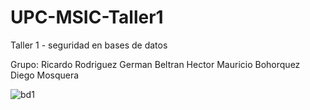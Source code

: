 # UPC-MSIC-Taller1
Taller 1 - seguridad en bases de datos


Grupo: Ricardo Rodriguez
       German Beltran
       Hector Mauricio Bohorquez
       Diego Mosquera
       
![bd1](https://user-images.githubusercontent.com/48939055/56852643-584fcb00-68e3-11e9-9cf3-5e0e486b5670.jpg)
